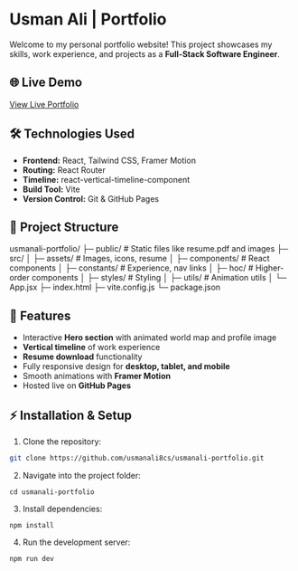 # Usman Ali | Portfolio

Welcome to my personal portfolio website! This project showcases my skills, work experience, and projects as a **Full-Stack Software Engineer**.

## 🌐 Live Demo
[View Live Portfolio](https://usmanali8cs-cmyk.github.io/usman-ali-portfolio/)

## 🛠 Technologies Used
- **Frontend:** React, Tailwind CSS, Framer Motion
- **Routing:** React Router
- **Timeline:** react-vertical-timeline-component
- **Build Tool:** Vite
- **Version Control:** Git & GitHub Pages

## 📂 Project Structure
usmanali-portfolio/
├─ public/ # Static files like resume.pdf and images
├─ src/
│ ├─ assets/ # Images, icons, resume
│ ├─ components/ # React components
│ ├─ constants/ # Experience, nav links
│ ├─ hoc/ # Higher-order components
│ ├─ styles/ # Styling
│ ├─ utils/ # Animation utils
│ └─ App.jsx
├─ index.html
├─ vite.config.js
└─ package.json

## 🎨 Features
- Interactive **Hero section** with animated world map and profile image
- **Vertical timeline** of work experience
- **Resume download** functionality
- Fully responsive design for **desktop, tablet, and mobile**
- Smooth animations with **Framer Motion**
- Hosted live on **GitHub Pages**

## ⚡ Installation & Setup
1. Clone the repository:
```bash
git clone https://github.com/usmanali8cs/usmanali-portfolio.git
```
2. Navigate into the project folder:
```
cd usmanali-portfolio
```
3. Install dependencies:
```
npm install
```
4. Run the development server:
```
npm run dev
```

